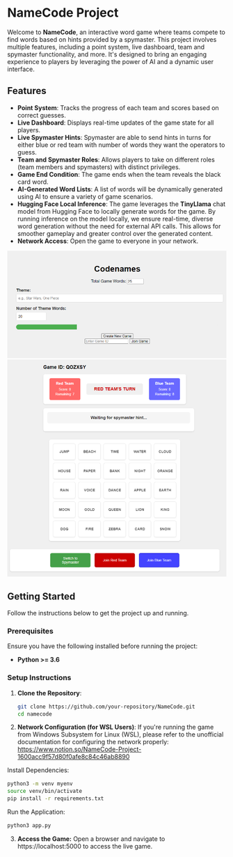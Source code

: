 # NameCode Project

Welcome to **NameCode**, an interactive word game where teams compete to find words based on hints provided by a spymaster. This project involves multiple features, including a point system, live dashboard, team and spymaster functionality, and more. It's designed to bring an engaging experience to players by leveraging the power of AI and a dynamic user interface.

## Features

- **Point System**: Tracks the progress of each team and scores based on correct guesses.
- **Live Dashboard**: Displays real-time updates of the game state for all players.
- **Live Spymaster Hints**: Spymaster are able to send hints in turns for either blue or red team with number of words they want the operators to guess.
- **Team and Spymaster Roles**: Allows players to take on different roles (team members and spymasters) with distinct privileges.
- **Game End Condition**: The game ends when the team reveals the black card word.
- **AI-Generated Word Lists**: A list of words will be dynamically generated using AI to ensure a variety of game scenarios.
- **Hugging Face Local Inference**: The game leverages the **TinyLlama** chat model from Hugging Face to locally generate words for the game. By running inference on the model locally, we ensure real-time, diverse word generation without the need for external API calls. This allows for smoother gameplay and greater control over the generated content.
- **Network Access**: Open the game to everyone in your network. 


![Start Page](startingpage.png)
![Main Page](main_screen.png)



## Getting Started

Follow the instructions below to get the project up and running.

### Prerequisites

Ensure you have the following installed before running the project:

- **Python >= 3.6**

### Setup Instructions

1. **Clone the Repository**:

   ```bash
   git clone https://github.com/your-repository/NameCode.git
   cd namecode
   ```

2. **Network Configuration (for WSL Users)**:
If you're running the game from Windows Subsystem for Linux (WSL), please refer to the unofficial documentation for configuring the network properly: https://www.notion.so/NameCode-Project-1600acc9f57d80f0afe8c84c46ab8890

Install Dependencies:

```bash
python3 -m venv myenv
source venv/bin/activate
pip install -r requirements.txt
```
Run the Application:
```bash
python3 app.py
```

3. **Access the Game:** Open a browser and navigate to https://localhost:5000 to access the live game.

